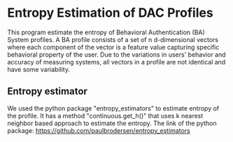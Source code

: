 # Entropy Estimation of DAC Profiles
This program estimate the entropy of Behavioral Authentication (BA) System profiles. A BA profile consists of a set of n d-dimensional vectors where each component of the vector is a feature value capturing specific behavioral property of the user. Due to the variations in users' behavior and accuracy of measuring systems, all vectors in a profile are not identical and have some variability.

## Entropy estimator
We used the python package "entropy_estimators" to estimate entropy of the profile. It has a method "continuous.get_h()" that uses k nearest neighbor based approach to estimate the entropy. The link of the python package: https://github.com/paulbrodersen/entropy_estimators




